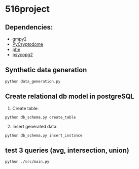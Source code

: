 # 516project

## Dependencies:  
- [gmpy2](https://gmpy2.readthedocs.io/en/latest/mpz.html#examples) 
- [PyCryptodome](https://pycryptodome.readthedocs.io/en/latest/src/installation.html) 
- [phe](https://pypi.org/project/phe/)
- [psycopg2](https://pypi.org/project/psycopg2/)

## Synthetic data generation
```
python data_generation.py
```

## Create relational db model in postgreSQL
1. Create table:
```
python db_schema.py create_table
```
2. Insert generated data:
```
python db_schema.py insert_instance
```

## test 3 queries (avg, intersection, union)
```
python ./src/main.py
```

